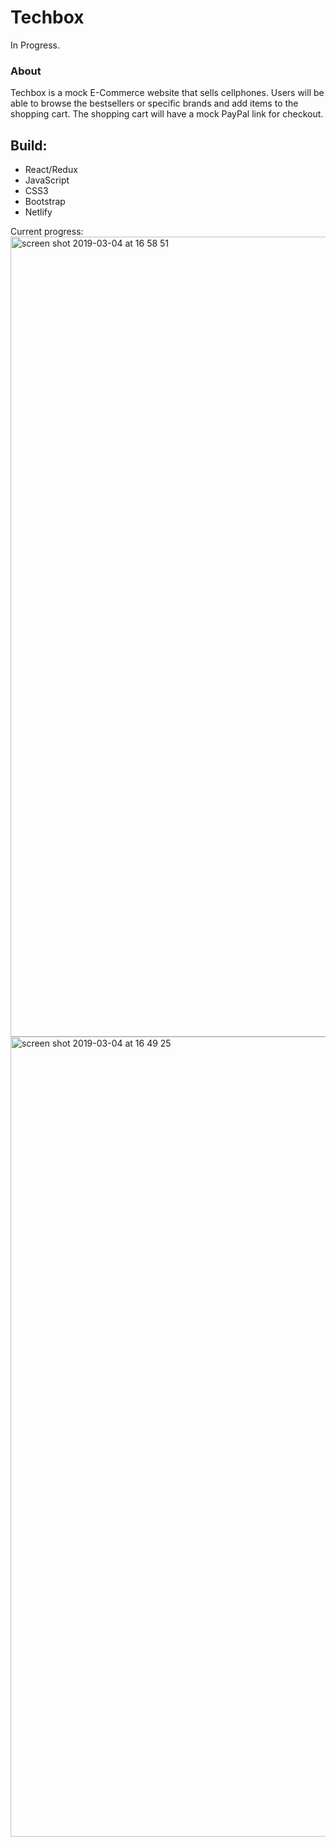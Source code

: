 # Techbox
In Progress.

### About
Techbox is a mock E-Commerce website that sells cellphones. Users will be able to browse the bestsellers or specific brands and add items to the shopping cart. The shopping cart will have a mock PayPal link for checkout.

## Build:
- React/Redux <br />
- JavaScript <br />
- CSS3 <br />
- Bootstrap <br />
- Netlify

Current progress:
<img width="1280" alt="screen shot 2019-03-04 at 16 58 51" src="https://user-images.githubusercontent.com/36240410/53771162-d4f39980-3e9e-11e9-9697-4846ff77a5bc.png">
<img width="1280" alt="screen shot 2019-03-04 at 16 49 25" src="https://user-images.githubusercontent.com/36240410/53770808-a923e400-3e9d-11e9-92b9-566f9b112478.png">
